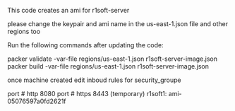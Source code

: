 This code creates an ami for r1soft-server

please change the keypair and ami name in the us-east-1.json file and other regions too 

Run the following commands after updating the code:

packer validate -var-file regions/us-east-1.json  r1soft-server-image.json
packer build -var-file regions/us-east-1.json  r1soft-server-image.json


once machine created edit inboud rules for security_groupe

port # http  8080
port # https 8443
(temporary) r1soft1:     ami-05076597a0fd2621f



